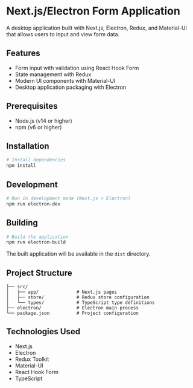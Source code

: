 # Next.js/Electron Form Application

A desktop application built with Next.js, Electron, Redux, and Material-UI that allows users to input and view form data.

## Features

- Form input with validation using React Hook Form
- State management with Redux
- Modern UI components with Material-UI
- Desktop application packaging with Electron

## Prerequisites

- Node.js (v14 or higher)
- npm (v6 or higher)

## Installation

```bash
# Install dependencies
npm install
```

## Development

```bash
# Run in development mode (Next.js + Electron)
npm run electron-dev
```

## Building

```bash
# Build the application
npm run electron-build
```

The built application will be available in the `dist` directory.

## Project Structure

```
├── src/
│   ├── app/              # Next.js pages
│   ├── store/            # Redux store configuration
│   └── types/            # TypeScript type definitions
├── electron/             # Electron main process
└── package.json          # Project configuration
```

## Technologies Used

- Next.js
- Electron
- Redux Toolkit
- Material-UI
- React Hook Form
- TypeScript
